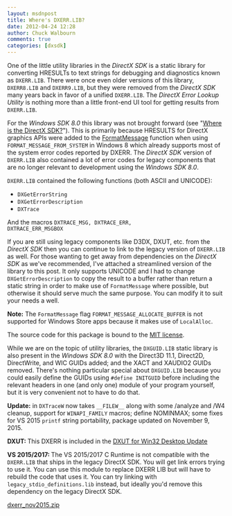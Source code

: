 ```yaml
---
layout: msdnpost
title: Where's DXERR.LIB?
date: 2012-04-24 12:28
author: Chuck Walbourn
comments: true
categories: [dxsdk]
---
```

One of the little utility libraries in the <em>DirectX SDK</em> is a static library for converting HRESULTs to text strings for debugging and diagnostics known as <code>DXERR.LIB</code>. There were once even older versions of this library, <code>DXERR8.LIB</code> and <code>DXERR9.LIB</code>, but they were removed from the <em>DirectX SDK</em> many years back in favor of a unified <code>DXERR.LIB</code>. The <em>DirectX Error Lookup Utility</em> is nothing more than a little front-end UI tool for getting results from <code>DXERR.LIB</code>.
<!--more-->

For the <em>Windows SDK 8.0</em> this library was not brought forward (see "<a href="https://walbourn.github.io/where-is-the-directx-sdk/">Where is the DirectX SDK?</a>"). This is primarily because HRESULTS for DirectX graphics APIs were added to the <a href="https://docs.microsoft.com/en-us/windows/desktop/api/winbase/nf-winbase-formatmessage">FormatMessage</a> function when using <code>FORMAT_MESSAGE_FROM_SYSTEM</code> in Windows 8 which already supports most of the system error codes reported by DXERR. The <em>DirectX SDK</em> version of <code>DXERR.LIB</code> also contained a lot of error codes for legacy components that are no longer relevant to development using the <em>Windows SDK 8.0</em>.

<code>DXERR.LIB</code> contained the following functions (both ASCII and UNICODE):

<ul>
 	<li><code>DXGetErrorString</code></li>
 	<li><code>DXGetErrorDescription</code></li>
 	<li><code>DXTrace</code></li>
</ul>

And the macros <code>DXTRACE_MSG, DXTRACE_ERR, DXTRACE_ERR_MSGBOX</code>

If you are still using legacy components like D3DX, DXUT, etc. from the <em>DirectX SDK</em> then you can continue to link to the legacy version of <code>DXERR.LIB</code> as well. For those wanting to get away from dependencies on the <em>DirectX SDK</em> as we've recommended, I've attached a streamlined version of the library to this post. It only supports UNICODE and I had to change <code>DXGetErrorDescription</code> to copy the result to a buffer rather than return a static string in order to make use of <code>FormatMessage</code> where possible, but otherwise it should serve much the same purpose. You can modify it to suit your needs a well.

<strong>Note:</strong> The <code>FormatMessage</code> flag <code>FORMAT_MESSAGE_ALLOCATE_BUFFER</code> is not supported for Windows Store apps because it makes use of <code>LocalAlloc</code>.

The source code for this package is bound to the <a href="https://opensource.org/licenses/MIT">MIT license</a>.

While we are on the topic of utility libraries, the <code>DXGUID.LIB</code> static library is also present in the <em>Windows SDK 8.0</em> with the Direct3D 11.1, Direct2D, DirectWrite, and WIC GUIDs added; and the XACT and XAUDIO2 GUIDs removed. There's nothing particular special about <code>DXGUID.LIB</code> because you could easily define the GUIDs using <code>#define INITGUID</code> before including the relevant headers in one (and only one) module of your program yourself, but it is very convenient not to have to do that.

<strong>Update:</strong> in <code>DXTraceW</code> now takes ``__FILEW__`` along with some /analyze and /W4 cleanup, support for <code>WINAPI_FAMILY</code> macros; define NOMINMAX; some fixes for VS 2015 ``printf`` string portability, package updated on November 9, 2015.

<strong>DXUT: </strong>This DXERR is included in the <a href="https://walbourn.github.io/dxut-for-win32-desktop-update/">DXUT for Win32 Desktop Update</a>

<strong>VS 2015/2017: </strong>The VS 2015/2017 C Runtime is not compatible with the <code>DXERR.LIB</code> that ships in the legacy DirectX SDK. You will get link errors trying to use it. You can use this module to replace DXERR LIB but will have to rebuild the code that uses it. You can try linking with <code>legacy_stdio_definitions.lib</code> instead, but ideally you'd remove this dependency on the legacy DirectX SDK.

<a href="https://walbourn.github.io/download/dxerr_nov2015.zip">dxerr_nov2015.zip</a>
